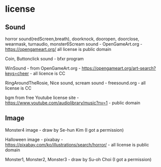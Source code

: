 # license


## Sound

horror sound(redScreen,breath), doorknock, dooropen, doorclose, wearmask, turnaudio, monster6Scream sound - OpenGameArt.org - https://opengameart.org/ all license is public domain 

Coin, Buttonclick sound - bfxr program

WinSound - from OpenGameArt.org - https://opengameart.org/art-search?keys=cheer - all licence is CC 

RingAroundTheRosie, Nice sound, scream sound - freesound.org - all license is CC

bgm from free Youtube license site - https://www.youtube.com/audiolibrary/music?nv=1 - public domain


## Image

Monster4 image - draw by Se-hun Kim (I got a permission)

Halloween image - pixabay - https://pixabay.com/ko/illustrations/search/horror/ - all license is public domain 

Monster1, Monster2, Monster3 - draw by Su-oh Choi (I got a permission)

